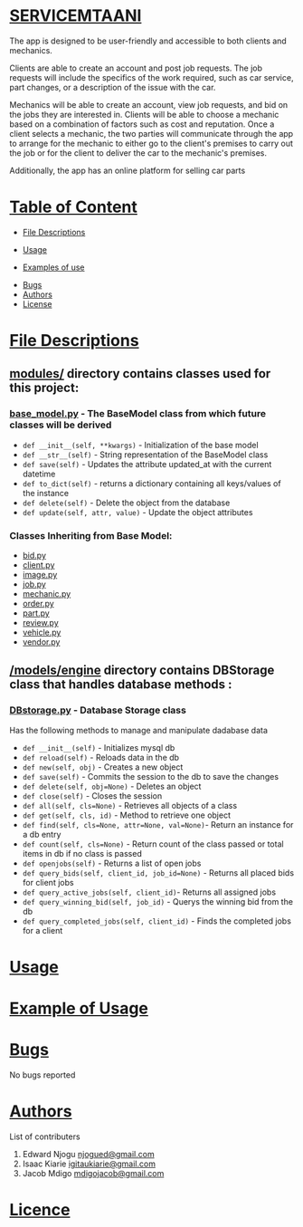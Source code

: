 # [SERVICEMTAANI](/README.md)

The app is designed to be user-friendly and accessible to both clients and mechanics.

Clients are able to create an account and post job requests. The job requests will include the specifics of the work required, such as car service, part changes, or a description of the issue with the car.

Mechanics will be able to create an account, view job requests, and bid on the jobs they are interested in. Clients will be able to choose a mechanic based on a combination of factors such as cost and reputation. Once a client selects a mechanic, the two parties will communicate through the app to arrange for the mechanic to either go to the client's premises to carry out the job or for the client to deliver the car to the mechanic's premises.

Additionally, the app has an online platform for selling car parts


# [Table of Content](#table-of-content)
- [File Descriptions](#file-descriptions)
* [Usage](#usage)
- [Examples of use](#example-of-usage)
* [Bugs](#bugs)
* [Authors](#authors)
* [License](#licence)

# [File Descriptions](#file-descriptions)
## [modules/](/models/) directory contains classes used for this project:
### [base_model.py]() - The BaseModel class from which future classes will be derived

- `def __init__(self, **kwargs)` - Initialization of the base model
- `def __str__(self)` - String representation of the BaseModel class
- `def save(self)` - Updates the attribute updated_at with the current datetime
- `def to_dict(self)` - returns a dictionary containing all keys/values of the instance
- `def delete(self)` - Delete the object from the database
- `def update(self, attr, value)` - Update the object attributes

### Classes Inheriting from Base Model:
- [bid.py](/models/bid.py)
- [client.py](/models/client.py)
- [image.py](/models/image.py)
- [job.py](/models/job.py)
- [mechanic.py](/models/mechanic.py)
- [order.py](/models/order.py)
- [part.py](/models/part.py)
- [review.py](/models/review.py)
- [vehicle.py](/models/vehicle.py)
- [vendor.py](/models/vendor.py)

## [/models/engine](/models/engine/) directory contains DBStorage class that handles database methods  :
### [DBstorage.py](/models/engine/dbstorage.py) - Database Storage class
Has the following methods to manage and manipulate dadabase data
- `def __init__(self)` - Initializes mysql db
- `def reload(self)` - Reloads data in the db
- `def new(self, obj)` - Creates a new object
- `def save(self)` - Commits the session to the db to save the changes
- `def delete(self, obj=None)` - Deletes an object
- `def close(self)` - Closes the session
- `def all(self, cls=None)` - Retrieves all objects of a class
- `def get(self, cls, id)` - Method to retrieve one object
- `def find(self, cls=None, attr=None, val=None)`- Return an instance for a db entry
- `def count(self, cls=None)` -
        Return count of the class passed or
        total items in db if no class is passed
- `def openjobs(self)` - Returns a list of open jobs
- `def query_bids(self, client_id, job_id=None)` - Returns all placed bids for client jobs
- `def query_active_jobs(self, client_id)`- Returns all assigned jobs
- `def query_winning_bid(self, job_id)` - Querys the winning bid from the db
- `def query_completed_jobs(self, client_id)` - Finds the completed jobs for a client






# [Usage]()
# [Example of Usage]()
# [Bugs](#bugs)
No bugs reported

# [Authors](/AUTHORS)
List of contributers
1. Edward Njogu <njogued@gmail.com>
2. Isaac Kiarie <igitaukiarie@gmail.com>
3. Jacob Mdigo <mdigojacob@gmail.com>
# [Licence](#licence)










